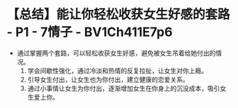# 【总结】能让你轻松收获女生好感的套路 - P1 - 7情子 - BV1Ch411E7p6

-   通过掌握两个套路，可以轻松收获女生好感，避免被女生吊着给她付出的情况。
    1.  学会间歇性强化，通过冷淡和热情的反复拉扯，让女生对你上瘾。
    2.  引导女生付出，让女生也为你付出，建立健康的恋爱关系。
    3.  通过小事情让女生为你付出，逐渐增加女生在你身上的沉没成本，吸引女生爱上你。